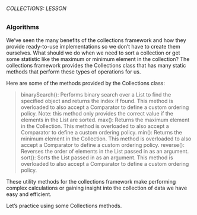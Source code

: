 ###### COLLECTIONS: LESSON

### Algorithms

We’ve seen the many benefits of the collections framework and how they provide ready-to-use implementations so we don’t have to create them ourselves. What should we do when we need to sort a collection or get some statistic like the maximum or minimum element in the collection? The collections framework provides the Collections class that has many static methods that perform these types of operations for us.

Here are some of the methods provided by the Collections class:

>binarySearch(): Performs binary search over a List to find the specified object and returns the index if found. This method is overloaded to also accept a Comparator to define a custom ordering policy. Note: this method only provides the correct value if the elements in the List are sorted.
max(): Returns the maximum element in the Collection. This method is overloaded to also accept a Comparator to define a custom ordering policy.
min(): Returns the minimum element in the Collection. This method is overloaded to also accept a Comparator to define a custom ordering policy.
reverse(): Reverses the order of elements in the List passed in as an argument.
sort(): Sorts the List passed in as an argument. This method is overloaded to also accept a Comparator to define a custom ordering 
policy.
>
These utility methods for the collections framework make performing complex calculations or gaining insight into the collection of data we have easy and efficient.

Let’s practice using some Collections methods.